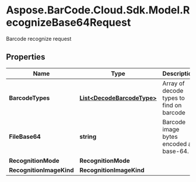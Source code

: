 # Aspose.BarCode.Cloud.Sdk.Model.RecognizeBase64Request

Barcode recognize request

## Properties

Name | Type | Description | Notes
---- | ---- | ----------- | -----
**BarcodeTypes** | [**List&lt;DecodeBarcodeType&gt;**](DecodeBarcodeType.md) | Array of decode types to find on barcode |
**FileBase64** | **string** | Barcode image bytes encoded as base-64. |
**RecognitionMode** | **RecognitionMode** |  | [optional]
**RecognitionImageKind** | **RecognitionImageKind** |  | [optional]
